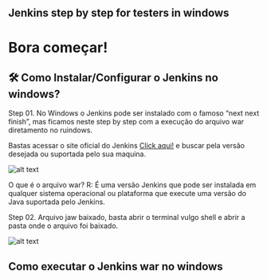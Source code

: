 ## Jenkins step by step for testers in windows

# Bora começar!

## 🛠️ Como Instalar/Configurar o Jenkins no windows?

Step 01. No Windows o Jenkins pode ser instalado com o famoso “next next finish”, mas ficamos neste step by step com a execução do arquivo war diretamento no ruindows.

Bastas acessar o site oficial do Jenkins [Click aqui!](https://www.jenkins.io/) e buscar pela versão desejada ou suportada pelo sua maquina.

![alt text](https://i.imgur.com/PaBXq3p.gif)

O que é o arquivo war? R: É uma versão Jenkins que pode ser instalada em qualquer sistema operacional ou plataforma que execute uma versão do Java suportada pelo Jenkins.

Step 02. Arquivo jaw baixado, basta abrir o terminal vulgo shell e abrir a pasta onde o arquivo foi baixado.

![alt text](https://i.imgur.com/iHQfgTv.gif)

## Como executar o Jenkins war no windows
